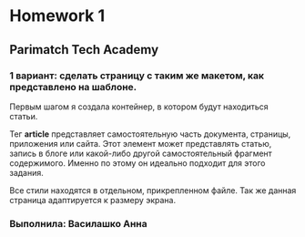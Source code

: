 # Homework 1

## Parimatch Tech Academy

### 1 вариант: сделать страницу с таким же макетом, как представлено на шаблоне.

Первым шагом я создала контейнер, в котором будут находиться статьи. 

Тег **article** представляет самостоятельную часть документа, страницы, приложения или сайта. Этот элемент может представлять статью, запись в блоге или какой-либо другой самостоятельный фрагмент содержимого. Именно по этому он идеально подходит для этого задания. 

Все стили находятся в отдельном, прикрепленном файле. Так же данная страница адаптируется к размеру экрана.

### Выполнила: Василашко Анна